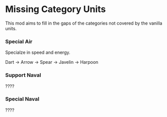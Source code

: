 # Missing Category Units
This mod aims to fill in the gaps of the categories not covered by the vanilla units.

### Special Air
Specialze in speed and energy.

Dart -> Arrow -> Spear -> Javelin -> Harpoon

### Support Naval
????

### Special Naval
????
